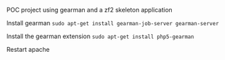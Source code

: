 POC project using gearman and a zf2 skeleton application

Install gearman
`sudo apt-get install gearman-job-server gearman-server`

Install the gearman extension
`sudo apt-get install php5-gearman`

Restart apache


